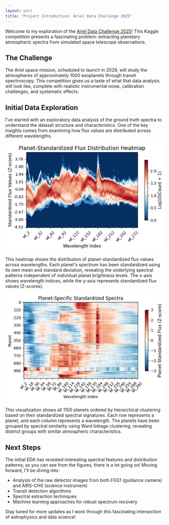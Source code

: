 ```yaml
---
layout: post
title: "Project Introduction: Ariel Data Challenge 2025"
---
```


Welcome to my exploration of the [Ariel Data Challenge 2025](https://www.kaggle.com/competitions/ariel-data-challenge-2025)! This Kaggle competition presents a fascinating problem: extracting planetary atmospheric spectra from simulated space telescope observations.

## The Challenge

The Ariel space mission, scheduled to launch in 2029, will study the atmospheres of approximately 1000 exoplanets through transit spectroscopy. This competition gives us a taste of what that data analysis will look like, complete with realistic instrumental noise, calibration challenges, and systematic effects.

## Initial Data Exploration

I've started with an exploratory data analysis of the ground truth spectra to understand the dataset structure and characteristics. One of the key insights comes from examining how flux values are distributed across different wavelengths.

<p align="center">
  <img src="https://raw.githubusercontent.com/gperdrizet/ariel-data-challenge/refs/heads/main/figures/EDA/01.2-flux_distribution_by_wavelength.jpg" alt="Planet-Standardized Flux Distribution Heatmap">
</p>

This heatmap shows the distribution of planet-standardized flux values across wavelengths. Each planet's spectrum has been standardized using its own mean and standard deviation, revealing the underlying spectral patterns independent of individual planet brightness levels. The x-axis shows wavelength indices, while the y-axis represents standardized flux values (Z-scores).

<p align="center">
  <img src="https://raw.githubusercontent.com/gperdrizet/ariel-data-challenge/refs/heads/main/figures/EDA/01.2-hierarchical_clustered_spectra.jpg" alt="Hierarchically Clustered Spectra">
</p>

This visualization shows all 1100 planets ordered by hierarchical clustering based on their standardized spectral signatures. Each row represents a planet, and each column represents a wavelength. The planets have been grouped by spectral similarity using Ward linkage clustering, revealing distinct groups with similar atmospheric characteristics.

## Next Steps

The initial EDA has revealed interesting spectral features and distribution patterns; as you can see from the figures, there is a lot going on! Moving forward, I'll be diving into:

- Analysis of the raw detector images from both FGS1 (guidance camera) and AIRS-CH0 (science instrument)
- Transit detection algorithms
- Spectral extraction techniques
- Machine learning approaches for robust spectrum recovery

Stay tuned for more updates as I work through this fascinating intersection of astrophysics and data science!
